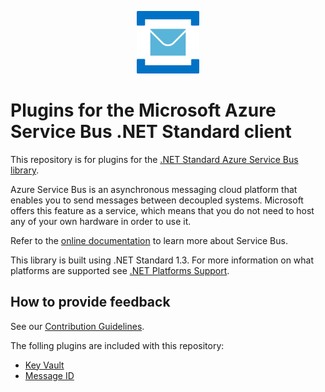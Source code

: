 <p align="center">
  <img src="service-bus.png" alt="Microsoft Azure Service Bus" width="100"/>
</p>

# Plugins for the Microsoft Azure Service Bus .NET Standard client

This repository is for plugins for the [.NET Standard Azure Service Bus library](https://github.com/azure/azure-service-bus-dotnet).

Azure Service Bus is an asynchronous messaging cloud platform that enables you to send messages between decoupled systems. Microsoft offers this feature as a service, which means that you do not need to host any of your own hardware in order to use it.

Refer to the [online documentation](https://azure.microsoft.com/services/service-bus/) to learn more about Service Bus.

This library is built using .NET Standard 1.3. For more information on what platforms are supported see [.NET Platforms Support](https://docs.microsoft.com/en-us/dotnet/articles/standard/library#net-platforms-support).

## How to provide feedback

See our [Contribution Guidelines](./.github/CONTRIBUTING.md).

The folling plugins are included with this repository:

* [Key Vault](./docs/keyvault.md)
* [Message ID](./docs/messageid.md)